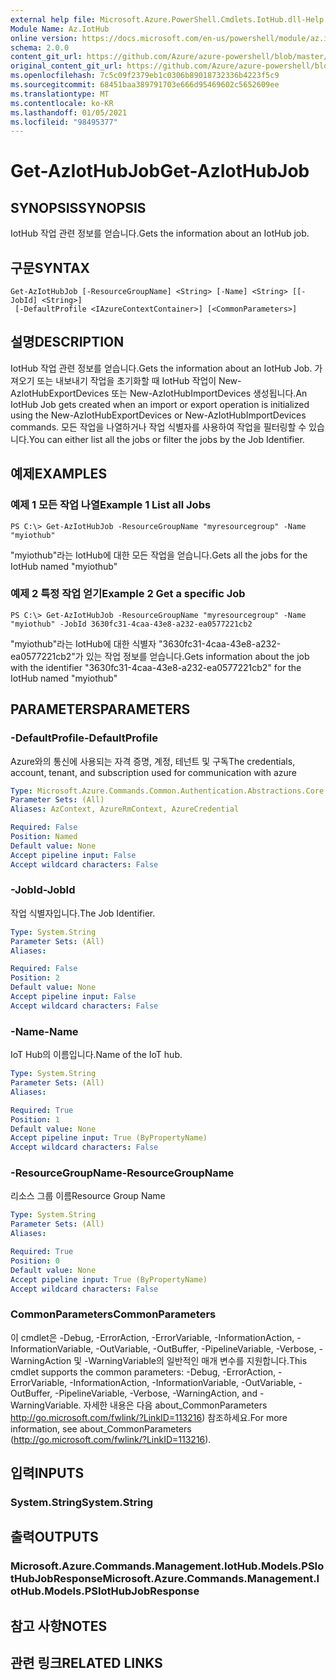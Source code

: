 ```yaml
---
external help file: Microsoft.Azure.PowerShell.Cmdlets.IotHub.dll-Help.xml
Module Name: Az.IotHub
online version: https://docs.microsoft.com/en-us/powershell/module/az.iothub/get-aziothubjob
schema: 2.0.0
content_git_url: https://github.com/Azure/azure-powershell/blob/master/src/IotHub/IotHub/help/Get-AzIotHubJob.md
original_content_git_url: https://github.com/Azure/azure-powershell/blob/master/src/IotHub/IotHub/help/Get-AzIotHubJob.md
ms.openlocfilehash: 7c5c09f2379eb1c0306b89018732336b4223f5c9
ms.sourcegitcommit: 68451baa389791703e666d95469602c5652609ee
ms.translationtype: MT
ms.contentlocale: ko-KR
ms.lasthandoff: 01/05/2021
ms.locfileid: "98495377"
---
```

# <span data-ttu-id="092ae-101">Get-AzIotHubJob</span><span class="sxs-lookup"><span data-stu-id="092ae-101">Get-AzIotHubJob</span></span>

## <span data-ttu-id="092ae-102">SYNOPSIS</span><span class="sxs-lookup"><span data-stu-id="092ae-102">SYNOPSIS</span></span>
<span data-ttu-id="092ae-103">IotHub 작업 관련 정보를 얻습니다.</span><span class="sxs-lookup"><span data-stu-id="092ae-103">Gets the information about an IotHub job.</span></span>

## <span data-ttu-id="092ae-104">구문</span><span class="sxs-lookup"><span data-stu-id="092ae-104">SYNTAX</span></span>

```
Get-AzIotHubJob [-ResourceGroupName] <String> [-Name] <String> [[-JobId] <String>]
 [-DefaultProfile <IAzureContextContainer>] [<CommonParameters>]
```

## <span data-ttu-id="092ae-105">설명</span><span class="sxs-lookup"><span data-stu-id="092ae-105">DESCRIPTION</span></span>
<span data-ttu-id="092ae-106">IotHub 작업 관련 정보를 얻습니다.</span><span class="sxs-lookup"><span data-stu-id="092ae-106">Gets the information about an IotHub Job.</span></span>
<span data-ttu-id="092ae-107">가져오기 또는 내보내기 작업을 초기화할 때 IotHub 작업이 New-AzIotHubExportDevices 또는 New-AzIotHubImportDevices 생성됩니다.</span><span class="sxs-lookup"><span data-stu-id="092ae-107">An IotHub Job gets created when an import or export operation is initialized using the New-AzIotHubExportDevices or New-AzIotHubImportDevices commands.</span></span>
<span data-ttu-id="092ae-108">모든 작업을 나열하거나 작업 식별자를 사용하여 작업을 필터링할 수 있습니다.</span><span class="sxs-lookup"><span data-stu-id="092ae-108">You can either list all the jobs or filter the jobs by the Job Identifier.</span></span>

## <span data-ttu-id="092ae-109">예제</span><span class="sxs-lookup"><span data-stu-id="092ae-109">EXAMPLES</span></span>

### <span data-ttu-id="092ae-110">예제 1 모든 작업 나열</span><span class="sxs-lookup"><span data-stu-id="092ae-110">Example 1 List all Jobs</span></span>
```
PS C:\> Get-AzIotHubJob -ResourceGroupName "myresourcegroup" -Name "myiothub"
```

<span data-ttu-id="092ae-111">"myiothub"라는 IotHub에 대한 모든 작업을 얻습니다.</span><span class="sxs-lookup"><span data-stu-id="092ae-111">Gets all the jobs for the IotHub named "myiothub"</span></span>

### <span data-ttu-id="092ae-112">예제 2 특정 작업 얻기</span><span class="sxs-lookup"><span data-stu-id="092ae-112">Example 2 Get a specific Job</span></span>
```
PS C:\> Get-AzIotHubJob -ResourceGroupName "myresourcegroup" -Name "myiothub" -JobId 3630fc31-4caa-43e8-a232-ea0577221cb2
```

<span data-ttu-id="092ae-113">"myiothub"라는 IotHub에 대한 식별자 "3630fc31-4caa-43e8-a232-ea0577221cb2"가 있는 작업 정보를 얻습니다.</span><span class="sxs-lookup"><span data-stu-id="092ae-113">Gets information about the job with the identifier "3630fc31-4caa-43e8-a232-ea0577221cb2" for the IotHub named "myiothub"</span></span>

## <span data-ttu-id="092ae-114">PARAMETERS</span><span class="sxs-lookup"><span data-stu-id="092ae-114">PARAMETERS</span></span>

### <span data-ttu-id="092ae-115">-DefaultProfile</span><span class="sxs-lookup"><span data-stu-id="092ae-115">-DefaultProfile</span></span>
<span data-ttu-id="092ae-116">Azure와의 통신에 사용되는 자격 증명, 계정, 테넌트 및 구독</span><span class="sxs-lookup"><span data-stu-id="092ae-116">The credentials, account, tenant, and subscription used for communication with azure</span></span>

```yaml
Type: Microsoft.Azure.Commands.Common.Authentication.Abstractions.Core.IAzureContextContainer
Parameter Sets: (All)
Aliases: AzContext, AzureRmContext, AzureCredential

Required: False
Position: Named
Default value: None
Accept pipeline input: False
Accept wildcard characters: False
```

### <span data-ttu-id="092ae-117">-JobId</span><span class="sxs-lookup"><span data-stu-id="092ae-117">-JobId</span></span>
<span data-ttu-id="092ae-118">작업 식별자입니다.</span><span class="sxs-lookup"><span data-stu-id="092ae-118">The Job Identifier.</span></span> 

```yaml
Type: System.String
Parameter Sets: (All)
Aliases:

Required: False
Position: 2
Default value: None
Accept pipeline input: False
Accept wildcard characters: False
```

### <span data-ttu-id="092ae-119">-Name</span><span class="sxs-lookup"><span data-stu-id="092ae-119">-Name</span></span>
<span data-ttu-id="092ae-120">IoT Hub의 이름입니다.</span><span class="sxs-lookup"><span data-stu-id="092ae-120">Name of the IoT hub.</span></span> 

```yaml
Type: System.String
Parameter Sets: (All)
Aliases:

Required: True
Position: 1
Default value: None
Accept pipeline input: True (ByPropertyName)
Accept wildcard characters: False
```

### <span data-ttu-id="092ae-121">-ResourceGroupName</span><span class="sxs-lookup"><span data-stu-id="092ae-121">-ResourceGroupName</span></span>
<span data-ttu-id="092ae-122">리소스 그룹 이름</span><span class="sxs-lookup"><span data-stu-id="092ae-122">Resource Group Name</span></span>

```yaml
Type: System.String
Parameter Sets: (All)
Aliases:

Required: True
Position: 0
Default value: None
Accept pipeline input: True (ByPropertyName)
Accept wildcard characters: False
```

### <span data-ttu-id="092ae-123">CommonParameters</span><span class="sxs-lookup"><span data-stu-id="092ae-123">CommonParameters</span></span>
<span data-ttu-id="092ae-124">이 cmdlet은 -Debug, -ErrorAction, -ErrorVariable, -InformationAction, -InformationVariable, -OutVariable, -OutBuffer, -PipelineVariable, -Verbose, -WarningAction 및 -WarningVariable의 일반적인 매개 변수를 지원합니다.</span><span class="sxs-lookup"><span data-stu-id="092ae-124">This cmdlet supports the common parameters: -Debug, -ErrorAction, -ErrorVariable, -InformationAction, -InformationVariable, -OutVariable, -OutBuffer, -PipelineVariable, -Verbose, -WarningAction, and -WarningVariable.</span></span> <span data-ttu-id="092ae-125">자세한 내용은 다음 about_CommonParameters http://go.microsoft.com/fwlink/?LinkID=113216) 참조하세요.</span><span class="sxs-lookup"><span data-stu-id="092ae-125">For more information, see about_CommonParameters (http://go.microsoft.com/fwlink/?LinkID=113216).</span></span>

## <span data-ttu-id="092ae-126">입력</span><span class="sxs-lookup"><span data-stu-id="092ae-126">INPUTS</span></span>

### <span data-ttu-id="092ae-127">System.String</span><span class="sxs-lookup"><span data-stu-id="092ae-127">System.String</span></span>

## <span data-ttu-id="092ae-128">출력</span><span class="sxs-lookup"><span data-stu-id="092ae-128">OUTPUTS</span></span>

### <span data-ttu-id="092ae-129">Microsoft.Azure.Commands.Management.IotHub.Models.PSIotHubJobResponse</span><span class="sxs-lookup"><span data-stu-id="092ae-129">Microsoft.Azure.Commands.Management.IotHub.Models.PSIotHubJobResponse</span></span>

## <span data-ttu-id="092ae-130">참고 사항</span><span class="sxs-lookup"><span data-stu-id="092ae-130">NOTES</span></span>

## <span data-ttu-id="092ae-131">관련 링크</span><span class="sxs-lookup"><span data-stu-id="092ae-131">RELATED LINKS</span></span>
